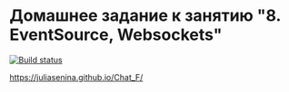 # Домашнее задание к занятию "8. EventSource, Websockets"

[![Build status](https://ci.appveyor.com/api/projects/status/kfbgemmkppig5y2t?svg=true)](https://ci.appveyor.com/project/JuliaSenina/chat-f)

https://juliasenina.github.io/Chat_F/

